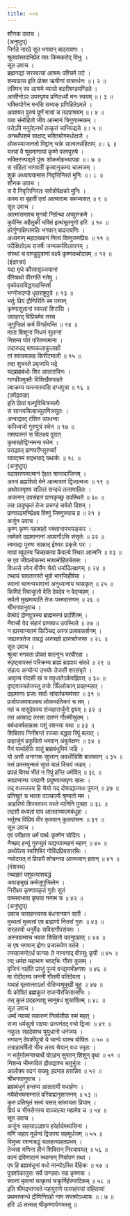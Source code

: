 ```yaml
---
title: ००७
---
```

शौनक उवाच ।  
(अनुष्टुप्)  
निर्गते नारदे सूत भगवान् बादरायणः ।  
श्रुतवांस्तदभिप्रेतं ततः किमकरोद् विभुः ।  
सूत उवाच ।  
ब्रह्मनद्यां सरस्वत्यां आश्रमः पश्चिमे तटे ।  
शम्याप्रास इति प्रोक्त ऋषीणां सत्रवर्धनः ॥। २ ॥  
तस्मिन् स्व आश्रमे व्यासो बदरीषण्डमण्डिते ।  
आसीनोऽप उपस्पृश्य प्रणिदध्यौ मनः स्वयम् ॥। ३ ॥  
भक्तियोगेन मनसि सम्यक् प्रणिहितेऽमले ।  
अपश्यत् पुरुषं पूर्णं मायां च तदपाश्रयम् ॥। ४ ॥  
यया संमोहितो जीव आत्मानं त्रिगुणात्मकम् ।  
परोऽपि मनुतेऽनर्थं तत्कृतं चाभिपद्यते ॥। ५ ॥  
अनर्थोपशमं साक्षाद् भक्तियोगमधोक्षजे ।  
लोकस्याजानतो विद्वांन् चक्रे सात्वतसंहिताम् ॥। ६ ॥  
यस्यां वै श्रूयमाणायां कृष्णे परमपूरुषे ।  
भक्तिरुत्पद्यते पुंसः शोकमोहभयापहा ॥। ७ ॥  
स संहितां भागवतीं कृत्वानुक्रम्य चात्मजम् ।  
शुकं अध्यापयामास निवृत्तिनिरतं मुनिः ॥। ८ ॥  
शौनक उवाच ।  
स वै निवृत्तिनिरतः सर्वत्रोपेक्षको मुनिः ।  
कस्य वा बृहतीं एतां आत्मारामः समभ्यसत् ॥ ९ ॥  
सूत उवाच ।  
आत्मारामाश्च मुनयो निर्ग्रन्था अप्युरुक्रमे ।  
कुर्वन्ति अहैतुकीं भक्तिं इत्थंभूतगुणो हरिः ॥ १० ॥  
हरेर्गुणाक्षिप्तमतिः भगवान् बादरायणिः ।  
अध्यगान् महदाख्यानं नित्यं विष्णुजनप्रियः ॥ ११ ॥  
परीक्षितोऽथ राजर्षेः जन्मकर्मविलापनम् ।  
संस्थां च पाण्डुपुत्राणां वक्ष्ये कृष्णकथोदयम् ॥ १२ ॥  
(इंद्रवज्रा)  
यदा मृधे कौरवसृञ्जयानां  
वीरेष्वथो वीरगतिं गतेषु ।  
वृकोदराविद्धगदाभिमर्श  
भग्नोरुदण्डे धृतराष्ट्रपुत्रे ॥ १३ ॥  
भर्तुः प्रियं द्रौणिरिति स्म पश्यन्  
कृष्णासुतानां स्वपतां शिरांसि ।  
उपाहरद् विप्रियमेव तस्य  
जुगुप्सितं कर्म विगर्हयन्ति ॥ १४ ॥  
माता शिशूनां निधनं सुतानां  
निशम्य घोरं परितप्यमाना ।  
तदारुदद् बाष्पकलाकुलाक्षी  
तां सांत्वयन्नाह किरीटमाली ॥ १५ ॥  
तदा शुचस्ते प्रमृजामि भद्रे  
यद्ब्रह्मबंधोः शिर आततायिनः ।  
गाण्डीवमुक्तैः विशिखैरुपाहरे  
त्वाक्रम्य यत्स्नास्यसि दग्धपुत्रा ॥ १६ ॥  
(उपेंद्रवज्रा)  
इति प्रियां वल्गुविचित्रजल्पैः  
स सान्त्वयित्वाच्युतमित्रसूतः ।  
अन्वाद्रवद् दंशित उग्रधन्वा  
कपिध्वजो गुरुपुत्रं रथेन ॥ १७ ॥  
तमापतन्तं स विलक्ष्य दूरात्  
कुमारहोद्विग्नमना रथेन ।  
पराद्रवत् प्राणपरीप्सुरुर्व्यां  
यावद्गमं रुद्रभयाद् यथार्कः ॥ १८ ॥  
(अनुष्टुप्)  
यदाशरणमात्मानं ऐक्षत श्रान्तवाजिनम् ।  
अस्त्रं ब्रह्मशिरो मेने आत्मत्राणं द्विजात्मजः ॥ १९ ॥  
अथोपस्पृश्य सलिलं सन्दधे तत्समाहितः ।  
अजानन् उपसंहारं प्राणकृच्छ्र उपस्थिते ॥ २० ॥  
ततः प्रादुष्कृतं तेजः प्रचण्डं सर्वतो दिशम् ।  
प्राणापदमभिप्रेक्ष्य विष्णुं जिष्णुरुवाच ह ॥ २१ ॥  
अर्जुन उवाच ।  
कृष्ण कृष्ण महाबाहो भक्तानामभयङ्कर ।  
त्वमेको दह्यमानानां अपवर्गोऽसि संसृतेः ॥ २२ ॥  
त्वमाद्यः पुरुषः साक्षाद् ईश्वरः प्रकृतेः परः ।  
मायां व्युदस्य चिच्छक्त्या कैवल्ये स्थित आत्मनि ॥ २३ ॥  
स एव जीवलोकस्य मायामोहितचेतसः ।  
विधत्से स्वेन वीर्येण श्रेयो धर्मादिलक्षणम् ॥ २४ ॥  
तथायं चावतारस्ते भुवो भारजिहीर्षया ।  
स्वानां चानन्यभावानां अनुध्यानाय चासकृत् ॥ २५ ॥  
किमिदं स्वित्कुतो वेति देवदेव न वेद्‌म्यहम् ।  
सर्वतो मुखमायाति तेजः परमदारुणम् ॥ २६ ॥  
श्रीभगवानुवाच ।  
वेत्थेदं द्रोणपुत्रस्य ब्राह्ममस्त्रं प्रदर्शितम् ।  
नैवासौ वेद संहारं प्राणबाध उपस्थिते ॥ २७ ॥  
न ह्यस्यान्यतमं किञ्चिद् अस्त्रं प्रत्यवकर्शनम् ।  
जह्यस्त्रतेज उन्नद्धं अस्त्रज्ञो ह्यस्त्रतेजसा ॥ २८ ॥  
सूत उवाच ।  
श्रुत्वा भगवता प्रोक्तं फाल्गुनः परवीरहा ।  
स्पृष्ट्वापस्तं परिक्रम्य ब्राह्मं ब्राह्माय संदधे ॥ २९ ॥  
संहत्य अन्योन्यं उभयोः तेजसी शरसंवृते ।  
आवृत्य रोदसी खं च ववृधातेऽर्कवह्निवत् ॥ ३० ॥  
दृष्ट्वास्त्रतेजस्तु तयोः त्रिँल्लोकान् प्रदहन्महत् ।  
दह्यमानाः प्रजाः सर्वाः सांवर्तकममंसत ॥ ३१ ॥  
प्रजोपप्लवमालक्ष्य लोकव्यतिकरं च तम् ।  
मतं च वासुदेवस्य संजहारार्जुनो द्वयम् ॥ ३२ ॥  
तत आसाद्य तरसा दारुणं गौतमीसुतम् ।  
बबंधामर्षताम्राक्षः पशुं रशनया यथा ॥ ३३ ॥  
शिबिराय निनीषन्तं रज्ज्वा बद्ध्वा रिपुं बलात् ।  
प्राहार्जुनं प्रकुपितो भगवान् अंबुजेक्षणः ॥ ३४ ॥  
मैनं पार्थार्हसि त्रातुं ब्रह्मबंधुमिमं जहि ।  
यो असौ अनागसः सुप्तान् अवधीन्निशि बालकान् ॥ ३५ ॥  
मत्तं प्रमत्तमुन्मत्तं सुप्तं बालं स्त्रियं जडम् ।  
प्रपन्नं विरथं भीतं न रिपुं हन्ति धर्मवित् ॥ ३६ ॥  
स्वप्राणान्यः परप्राणैः प्रपुष्णात्यघृणः खलः ।  
तद् वधस्तस्य हि श्रेयो यद् दोषाद्यात्यधः पुमान् ॥ ३७ ॥  
प्रतिश्रुतं च भवता पाञ्चाल्यै श्रृण्वतो मम ।  
आहरिष्ये शिरस्तस्य यस्ते मानिनि पुत्रहा ॥ ३८ ॥  
तदसौ वध्यतां पाप आतताय्यात्मबंधुहा ।  
भर्तुश्च विप्रियं वीर कृतवान् कुलपांसनः ॥ ३९ ॥  
सूत उवाच ।  
एवं परीक्षता धर्मं पार्थः कृष्णेन चोदितः ।  
नैच्छद् हन्तुं गुरुसुतं यद्यप्यात्महनं महान् ॥ ४० ॥  
अथोपेत्य स्वशिबिरं गोविंदप्रियसारथिः ।  
न्यवेदयत् तं प्रियायै शोचन्त्या आत्मजान् हतान् ॥ ४१ ॥  
(वंशस्थ)  
तथाहृतं पशुवत्पाशबद्धं  
अवाङ्मुखं कर्मजुगुप्सितेन ।  
निरीक्ष्य कृष्णापकृतं गुरोः सुतं  
वामस्वभावा कृपया ननाम च ॥ ४२ ॥  
(अनुष्टुप्)  
उवाच चासहन्त्यस्य बंधनानयनं सती ।  
मुच्यतां मुच्यतां एष ब्राह्मणो नितरां गुरुः ॥ ४३ ॥  
सरहस्यो धनुर्वेदः सविसर्गोपसंयमः ।  
अस्त्रग्रामश्च भवता शिक्षितो यदनुग्रहात् ॥ ४४ ॥  
स एष भगवान् द्रोणः प्रजारूपेण वर्तते ।  
तस्यात्मनोऽर्धं पत्न्याः ते नान्वगाद् वीरसूः कृपी ॥ ४५ ॥  
तद् धर्मज्ञ महाभाग भवद्‌भिः र्गौरवं कुलम् ।  
वृजिनं नार्हति प्राप्तुं पूज्यं वन्द्यमभीक्ष्णशः ॥ ४६ ॥  
मा रोदीदस्य जननी गौतमी पतिदेवता ।  
यथाहं मृतवत्साऽर्ता रोदिम्यश्रुमुखी मुहुः ॥ ४७ ॥  
यैः कोपितं ब्रह्मकुलं राजन्यैरजितात्मभिः ।  
तत् कुलं प्रदहत्याशु सानुबंधं शुचार्पितम् ॥ ४८ ॥  
सूत उवाच ।  
धर्म्यं न्याय्यं सकरुणं निर्व्यलीकं समं महत् ।  
राजा धर्मसुतो राज्ञ्याः प्रत्यनंदद् वचो द्विजाः ॥ ४९ ॥  
नकुलः सहदेवश्च युयुधानो धनंजयः ।  
भगवान् देवकीपुत्रो ये चान्ये याश्च योषितः ॥ ५० ॥  
तत्राहामर्षितो भीमः तस्य श्रेयान् वधः स्मृतः ।  
न भर्तुर्नात्मनश्चार्थे योऽहन् सुप्तान् शिशून् वृथा ॥ ५१ ॥  
निशम्य भीमगदितं द्रौपद्याश्च चतुर्भुजः ।  
आलोक्य वदनं सख्युः इदमाह हसन्निव ॥ ५२ ॥  
श्रीभगवानुवाच ।  
ब्रह्मबंधुर्न हन्तव्य आततायी वधार्हणः ।  
मयैवोभयमाम्नातं परिपाह्यनुशासनम् ॥ ५३ ॥  
कुरु प्रतिश्रुतं सत्यं यत्तत् सांत्वयता प्रियाम् ।  
प्रियं च भीमसेनस्य पाञ्चाल्या मह्यमेव च ॥ ५४ ॥  
सूत उवाच ।  
अर्जुनः सहसाऽऽज्ञाय हरेर्हार्दमथासिना ।  
मणिं जहार मूर्धन्यं द्विजस्य सहमूर्धजम् ॥ ५५ ॥  
विमुच्य रशनाबद्धं बालहत्याहतप्रभम् ।  
तेजसा मणिना हीनं शिबिरान् निरयापयत् ॥ ५६ ॥  
वपनं द्रविणादानं स्थानान् निर्यापणं तथा ।  
एष हि ब्रह्मबंधूनां वधो नान्योऽस्ति दैहिकः ॥ ५७ ॥  
पुत्रशोकातुराः सर्वे पाण्डवाः सह कृष्णया ।  
स्वानां मृतानां यत्कृत्यं चक्रुर्निर्हरणादिकम् ॥ ५८ ॥  
इति श्रीमद्‌भागवते महापुराणे पारमहंस्यां संहितायां  
प्रथमस्कन्धे द्रौणिनिग्रहो नाम सप्तमोऽध्यायः ॥। ७ ॥  
हरिः ॐ तत्सत् श्रीकृष्णार्पणमस्तु ॥